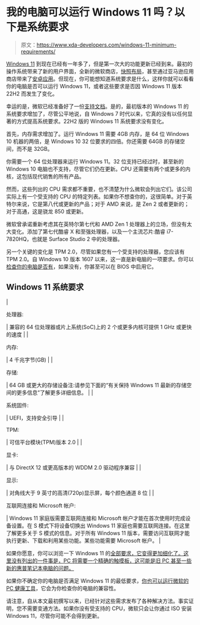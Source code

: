 # 我的电脑可以运行 Windows 11 吗？以下是系统要求

> 原文：<https://www.xda-developers.com/windows-11-minimum-requirements/>

[Windows 11](https://www.xda-developers.com/windows-11/) 到现在已经有一年多了，但是第一次大的功能更新已经到来。最初的操作系统带来了新的用户界面，全新的微软商店，[快照布局](https://www.xda-developers.com/windows-11-snap-groups-snap-layouts/)，甚至通过亚马逊应用商店带来了[安卓应用](https://www.xda-developers.com/windows-11-android-apps/)。但现在，你可能想知道系统要求是什么，这样你就可以看看你的电脑是否可以运行 Windows 11，或者这些要求是否因 Windows 11 版本 22H2 而发生了变化。

幸运的是，微软已经准备好了一份[支持文档](https://www.microsoft.com/en-us/windows/windows-11-specifications)。是的，最初版本的 Windows 11 的系统要求增加了，尽管公平地说，自 Windows 7 时代以来，它真的没有以任何显著的方式提高系统要求。22H2 版的 Windows 11 系统要求没有变化。

首先，内存需求增加了。运行 Windows 11 需要 4GB 内存，是 64 位 Windows 10 机器的两倍，是 Windows 10 32 位要求的四倍。你还需要 64GB 的存储空间，而不是 32GB。

你需要一个 64 位处理器来运行 Windows 11。32 位支持已经过时，甚至新的 Windows 10 电脑也不支持，尽管它们仍在更新。CPU 还需要有两个或更多的内核，这包括现代销售的所有产品。

然而，这些列出的 CPU 需求都不重要，也不清楚为什么微软会列出它们。该公司实际上有一个受支持的 CPU 的特定列表。如果你不想查你的，这很简单。对于英特尔来说，它是第八代或更新的产品；对于 AMD 来说，是 Zen 2 或者更新的；对于高通，这是骁龙 850 或更新。

微软曾承诺重新考虑其在英特尔第七代和 AMD Zen 1 处理器上的立场，但没有太大变化。添加了第七代酷睿 X 和至强处理器，以及一个主流芯片:酷睿 i7-7820HQ，也就是 Surface Studio 2 中的处理器。

另一个关键的变化是 TPM 2.0，尽管如果您有一个受支持的处理器，您应该有 TPM 2.0。自 Windows 10 版本 1607 以来，这一直是新电脑的一项要求。你可以[检查你的电脑是否有](https://www.xda-developers.com/how-to-check-pc-tpm-windows-11-upgrade/)，如果没有，你甚至可以在 BIOS 中启用它。

## Windows 11 系统要求

| 

处理器:

 | 兼容的 64 位处理器或片上系统(SoC)上的 2 个或更多内核可提供 1 GHz 或更快的速度 |
| 

内存:

 | 4 千兆字节(GB) |
| 

存储:

 | 64 GB 或更大的存储设备注:请参见下面的“有关保持 Windows 11 最新的存储空间的更多信息”了解更多详细信息。 |
| 

系统固件:

 | UEFI，支持安全引导 |
| 

TPM:

 | 可信平台模块(TPM)版本 2.0 |
| 

显卡:

 | 与 DirectX 12 或更高版本的 WDDM 2.0 驱动程序兼容 |
| 

显示:

 | 对角线大于 9 英寸的高清(720p)显示屏，每个颜色通道 8 位 |
| 

互联网连接和 Microsoft 帐户:

 | Windows 11 家庭版需要互联网连接和 Microsoft 帐户才能在首次使用时完成设备设置。在 S 模式下将设备切换出 Windows 11 家庭也需要互联网连接。在这里了解更多关于 S 模式的信息。对于所有 Windows 11 版本，需要访问互联网才能执行更新、下载和利用某些功能。某些功能需要 Microsoft 帐户。 |

如果你愿意，你可以浏览一下 Windows 11 的[全部要求，它变得更加细化了。这里没有列出的一件事是，PC 将需要一个精确的触摸板，这可能是旧 PC 甚至一些新的惠普笔记本电脑的问题。](https://download.microsoft.com/download/7/8/8/788bf5ab-0751-4928-a22c-dffdc23c27f2/Minimum%20Hardware%20Requirements%20for%20Windows%2011.pdf)

如果你不确定你的电脑是否满足 Windows 11 的最低要求，[你也可以运行微软的 PC 健康工具](https://www.xda-developers.com/windows-11-can-my-pc-run-it/)，它会为你检查你的电脑的兼容性。

请注意，自从本文最初撰写以来，已经针对这些需求发布了各种解决方法。事实证明，您不需要变通方法。如果你没有受支持的 CPU，微软只会让你通过 ISO 安装 Windows 11，尽管你可能不会得到更新。